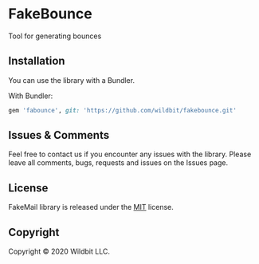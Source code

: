 # FakeBounce

Tool for generating bounces

## Installation

You can use the library with a Bundler.

With Bundler:

``` ruby
gem 'fabounce', git: 'https://github.com/wildbit/fakebounce.git'
```

## Issues & Comments

Feel free to contact us if you encounter any issues with the library. 
Please leave all comments, bugs, requests and issues on the Issues page.  

## License

FakeMail library is released under the [MIT](http://www.opensource.org/licenses/mit-license.php) license. 

## Copyright

Copyright © 2020 Wildbit LLC.